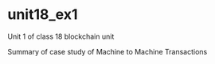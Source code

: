 # unit18_ex1
Unit 1 of class 18 blockchain unit

Summary of case study of Machine to Machine Transactions

